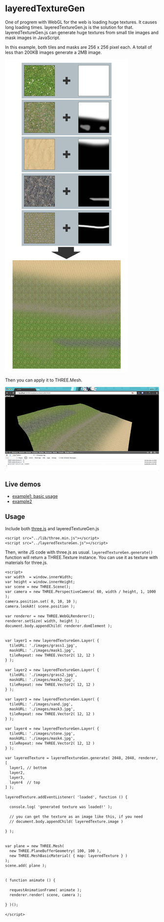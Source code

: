 # layeredTextureGen

One of progrem with WebGL for the web is loading huge textures. It causes long loading times. layeredTextureGen.js is the solution for that. layeredTextureGen.js can generate huge textures from small tile images and mask images in JavaScript.

In this example, both tiles and masks are 256 x 256 pixel each. A totall of less than 200KB images generate a 2MB image.

![](examples/readme.jpg)

Then you can apply it to THREE.Mesh.

![](examples/capture.jpg)

## Live demos

- [example1: basic usage](http://yomotsu.github.io/layeredTextureGen/examples/example1.html)
- [example2](http://yomotsu.github.io/layeredTextureGen/examples/example2.html)

## Usage

Include both [three.js](https://github.com/mrdoob/three.js/) and layeredTextureGen.js
```
<script src="../lib/three.min.js"></script>
<script src="../layeredTextureGen.js"></script>
```

Then, write JS code with three.js as usual. `layeredTextureGen.generate()` function will return a THREE.Texture instance. You can use it as texture with materials for three.js.

```
<script>
var width  = window.innerWidth;
var height = window.innerHeight;
var scene = new THREE.Scene();
var camera = new THREE.PerspectiveCamera( 60, width / height, 1, 1000 );
camera.position.set( 0, 10, 10 );
camera.lookAt( scene.position );

var renderer = new THREE.WebGLRenderer();
renderer.setSize( width, height );
document.body.appendChild( renderer.domElement );


var layer1 = new layeredTextureGen.Layer( {
  tileURL: './images/grass1.jpg',
  maskURL: './images/mask1.jpg',
  tileRepeat: new THREE.Vector2( 12, 12 )
} );

var layer2 = new layeredTextureGen.Layer( {
  tileURL: './images/grass2.jpg',
  maskURL: './images/mask2.jpg',
  tileRepeat: new THREE.Vector2( 12, 12 )
} );

var layer3 = new layeredTextureGen.Layer( {
  tileURL: './images/sand.jpg',
  maskURL: './images/mask3.jpg',
  tileRepeat: new THREE.Vector2( 12, 12 )
} );

var layer4 = new layeredTextureGen.Layer( {
  tileURL: './images/stone.jpg',
  maskURL: './images/mask4.jpg',
  tileRepeat: new THREE.Vector2( 12, 12 )
} );

var layeredTexture = layeredTextureGen.generate( 2048, 2048, renderer, [
  layer1, // bottom
  layer2,
  layer3,
  layer4  // top
] );

layeredTexture.addEventListener( 'loaded', function () {

  console.log( 'generated texture was loaded!' );

  // you can get the texture as an image like this, if you need
  // document.body.appendChild( layeredTexture.image )

} );


var plane = new THREE.Mesh(
  new THREE.PlaneBufferGeometry( 100, 100 ),
  new THREE.MeshBasicMaterial( { map: layeredTexture } )
);
scene.add( plane );


( function animate () {

  requestAnimationFrame( animate );
  renderer.render( scene, camera );

} )();

</script>
```

